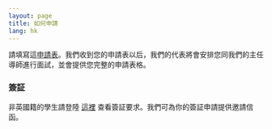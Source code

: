 ```yaml
---
layout: page
title: 如何申請
lang: hk
---
```


請填寫這[申請表](https://dl.dropboxusercontent.com/u/516841/GlobalME/Application%20Form.pdf)。我們收到您的申請表以后，我們的代表將會安排您同我們的主任導師進行面試，並會提供您完整的申請表格。

### 簽証

非英國籍的學生請登陸 [這裡](http://www.ukba.homeoffice.gov.uk/visas-immigration/do-you-need-a-visa/) 查看簽証要求。我們可為你的簽証申請提供邀請信函。
